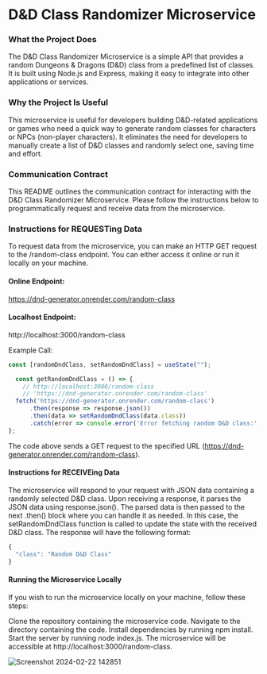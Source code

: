 # D&D Class Randomizer Microservice

### What the Project Does
The D&D Class Randomizer Microservice is a simple API that provides a random Dungeons & Dragons (D&D) class from a predefined list of classes. It is built using Node.js and Express, making it easy to integrate into other applications or services.

### Why the Project Is Useful
This microservice is useful for developers building D&D-related applications or games who need a quick way to generate random classes for characters or NPCs (non-player characters). It eliminates the need for developers to manually create a list of D&D classes and randomly select one, saving time and effort.

### Communication Contract
This README outlines the communication contract for interacting with the D&D Class Randomizer Microservice. Please follow the instructions below to programmatically request and receive data from the microservice.

### Instructions for REQUESTing Data
To request data from the microservice, you can make an HTTP GET request to the /random-class endpoint. You can either access it online or run it locally on your machine.

#### Online Endpoint:
https://dnd-generator.onrender.com/random-class

#### Localhost Endpoint:
http://localhost:3000/random-class

Example Call:
```javascript  
const [randomDndClass, setRandomDndClass] = useState("");

  const getRandomDndClass = () => {
    // http://localhost:3000/random-class
    // 'https://dnd-generator.onrender.com/random-class'
  fetch('https://dnd-generator.onrender.com/random-class')
      .then(response => response.json())
      .then(data => setRandomDndClass(data.class))
      .catch(error => console.error('Error fetching random D&D class:', error));
};
```
The code above sends a GET request to the specified URL (https://dnd-generator.onrender.com/random-class).

#### Instructions for RECEIVEing Data
The microservice will respond to your request with JSON data containing a randomly selected D&D class. Upon receiving a response, it parses the JSON data using response.json(). The parsed data is then passed to the next .then() block where you can handle it as needed. In this case, the setRandomDndClass function is called to update the state with the received D&D class. The response will have the following format:

```javascript
{
  "class": "Random D&D Class"
}
```

#### Running the Microservice Locally
If you wish to run the microservice locally on your machine, follow these steps:

Clone the repository containing the microservice code.
Navigate to the directory containing the code.
Install dependencies by running npm install.
Start the server by running node index.js.
The microservice will be accessible at http://localhost:3000/random-class.


![Screenshot 2024-02-22 142851](https://github.com/cfeliciano7792/Random-DnD-Class-Generator/assets/96458958/51a8c6d9-d54c-47f9-b52e-07803240a6ce)
